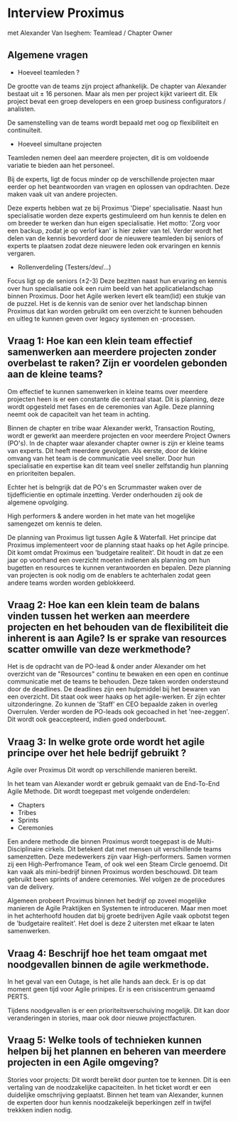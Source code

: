 # Interview Proximus

met Alexander Van Iseghem: Teamlead / Chapter Owner

## Algemene vragen

- Hoeveel teamleden ?

De grootte van de teams zijn project afhankelijk. De chapter van Alexander bestaat uit ± 16 personen. Maar als men per project kijkt varieert dit. Elk project bevat een groep developers en een groep business configurators / analisten.

De samenstelling van de teams wordt bepaald met oog op flexibiliteit en continuïteit.

- Hoeveel simultane projecten

Teamleden nemen deel aan meerdere projecten, dit is om voldoende variatie te bieden aan het personeel.

Bij de experts, ligt de focus minder op de verschillende projecten maar eerder op het beantwoorden van vragen en oplossen van opdrachten. Deze maken vaak uit van andere projecten.

Deze experts hebben wat ze bij Proximus 'Diepe' specialisatie. Naast hun specialisatie worden deze experts gestimuleerd om hun kennis te delen en om breeder te werken dan hun eigen specialisatie. Het motto: 'Zorg voor een backup, zodat je op verlof kan' is hier zeker van tel. Verder wordt het delen van de kennis bevorderd door de nieuwere teamleden bij seniors of experts te plaatsen zodat deze nieuwere leden ook ervaringen en kennis vergaren.

- Rollenverdeling (Testers/dev/...)

Focus ligt op de seniors (±2-3)
Deze bezitten naast hun ervaring en kennis over hun specialisatie ook een ruim beeld van het applicatielandschap binnen Proximus. Door het Agile werken levert elk team(lid) een stukje van de puzzel. Het is de kennis van de senior over het landschap binnen Proximus dat kan worden gebruikt om een overzicht te kunnen behouden en uitleg te kunnen geven over legacy systemen en -processen.

## Vraag 1: Hoe kan een klein team effectief samenwerken aan meerdere projecten zonder overbelast te raken? Zijn er voordelen gebonden aan de kleine teams?

Om effectief te kunnen samenwerken in kleine teams over meerdere projecten heen is er een constante die centraal staat. Dit is planning, deze wordt opgesteld met fases en de ceremonies van Agile. Deze planning neemt ook de capaciteit van het team in achting.

Binnen de chapter en tribe waar Alexander werkt, Transaction Routing, wordt er gewerkt aan meerdere projecten en voor meerdere Project Owners (PO's). In de chapter waar alexander chapter owner is zijn er kleine teams van experts. Dit heeft meerdere gevolgen. Als eerste, door de kleine omvang van het team is de communicatie veel sneller. Door hun specialisatie en expertise kan dit team veel sneller zelfstandig hun planning en prioriteiten bepalen.

Echter het is belngrijk dat de PO's en Scrummaster waken over de tijdefficientie en optimale inzetting. Verder onderhouden zij ook de algemene opvolging.

High performers & andere worden in het mate van het mogelijke samengezet om kennis te delen.

De planning van Proximus ligt tussen Agile & Waterfall. Het principe dat Proximus implementeert voor de planning staat haaks op het Agile principe. Dit komt omdat Proximus een 'budgetaire realiteit'. Dit houdt in dat ze een jaar op voorhand  een overzicht moeten indienen als planning om hun bugetten en resources te kunnen verantwoorden en bepalen. Deze planning van projecten is ook nodig om de enablers te achterhalen zodat geen andere teams worden worden geblokkeerd.

## Vraag 2: Hoe kan een klein team de balans vinden tussen het werken aan meerdere projecten en het behouden van de flexibiliteit die inherent is aan Agile? Is er sprake van resources scatter omwille van deze werkmethode?

Het is de opdracht van de PO-lead & onder ander Alexander om het overzicht van de "Resources" continu te bewaken en een open en continue communicatie met de teams te behouden. Deze taken worden ondersteund door de deadlines. De deadlines zijn een hulpmiddel bij het bewaren van een overzicht. Dit staat ook weer haaks op het agile-werken.
Er zijn echter uitzonderingne. Zo kunnen de 'Staff' en CEO bepaalde zaken in overleg Overrulen. Verder worden de PO-leads ook gecoached in het 'nee-zeggen'. Dit wordt ook geaccepteerd, indien goed onderbouwt.

## Vraag 3: In welke grote orde wordt het agile principe over het hele bedrijf gebruikt ?

Agile over Proximus
Dit wordt op verschillende manieren  bereikt.

In het team van Alexander wordt er gebruik gemaakt van de End-To-End Agile Methode. Dit wordt toegepast met volgende onderdelen:

- Chapters
- Tribes
- Sprints
- Ceremonies

Een andere methode die binnen Proximus wordt toegepast is de Multi-Disciplinaire cirkels. Dit betekent dat met mensen uit verschillende teams samenzetten. Deze medewerkers zijn vaar High-performers. Samen vormen zij een High-Perfromance Team, of ook wel een Steam Circle genoemd. Dit kan vaak als mini-bedrijf binnen Proximus worden beschouwd. Dit team gebruikt been sprints of andere ceremonies. Wel volgen ze de procedures van de delivery.

Algemeen probeert Proximus binnen het bedrijf op zoveel mogelijke manieren de Agile Praktijken en Systemen te introduceren. Maar men moet in het achterhoofd houden dat bij groete bedrijven Agile vaak opbotst tegen de 'budgetaire realiteit'. Het doel is deze 2 uitersten met elkaar te laten samenwerken.

## Vraag 4: Beschrijf hoe het team omgaat met noodgevallen binnen de agile werkmethode.

In het geval van een Outage, is het alle hands aan deck. Er is op dat moment geen tijd voor Agile prinipes. Er is een crisiscentrum genaamd PERTS.

Tijdens noodgevallen is er een prioriteitsverschuiving mogelijk. Dit kan door veranderingen in stories, maar ook door nieuwe projectfacturen.

## Vraag 5: Welke tools of technieken kunnen helpen bij het plannen en beheren van meerdere projecten in een Agile omgeving?

Stories voor projects:
Dit wordt bereikt door punten toe te kennen. Dit is een vertaling van de noodzakelijke capaciteiten. In het ticket wordt er een duidelijke omschrijving geplaatst. Binnen het team van Alexander, kunnen de experten door hun kennis noodzakeleijk beperkingen zelf in twijfel trekkken indien nodig. 
